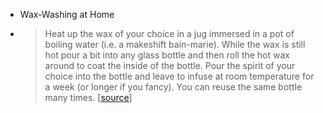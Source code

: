 - Wax-Washing at Home
-
  > Heat up the wax of your choice in a jug immersed in a pot of boiling water (i.e. a makeshift bain-marie).
  >  While the wax is still hot pour a bit into any glass bottle and then roll the hot wax around to coat the inside of the bottle.
  >  Pour the spirit of your choice into the bottle and leave to infuse at room temperature for a week (or longer if you fancy). You can reuse the same bottle many times.
  [[source](https://punchdrink.com/articles/science-your-way-to-texturally-complex-cocktail-aquafaba-soy-lecithin-drink-recipe/)]